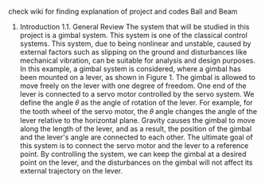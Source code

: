 check wiki for finding explanation of project and codes
Ball and Beam
1. Introduction
1.1. General Review
The system that will be studied in this project is a gimbal system. This system is one of the classical control systems. This system, due to being nonlinear and unstable, caused by external factors such as slipping on the ground and disturbances like mechanical vibration, can be suitable for analysis and design purposes. In this example, a gimbal system is considered, where a gimbal has been mounted on a lever, as shown in Figure 1. The gimbal is allowed to move freely on the lever with one degree of freedom. One end of the lever is connected to a servo motor controlled by the servo system. We define the angle 𝜃 as the angle of rotation of the lever. For example, for the tooth wheel of the servo motor, the 𝜃 angle changes the angle of the lever relative to the horizontal plane. Gravity causes the gimbal to move along the length of the lever, and as a result, the position of the gimbal and the lever's angle are connected to each other. The ultimate goal of this system is to connect the servo motor and the lever to a reference point. By controlling the system, we can keep the gimbal at a desired point on the lever, and the disturbances on the gimbal will not affect its external trajectory on the lever.



